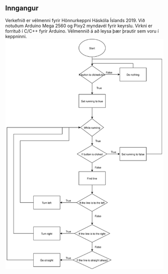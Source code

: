 ## Inngangur
Verkefnið er vélmenni fyrir Hönnurkeppni Háskóla Íslands 2019. Við notuðum Arduino Mega 2560 og Pixy2 myndavél fyrir keyrslu. Virkni er forrituð í C/C++ fyrir Arduino. Vélmennið á að leysa þær þrautir sem voru í keppninni.
![Mynd af högun kerfis](./img/VirkniKerfis.svg)